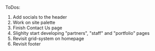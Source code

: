 ToDos:

1. Add socials to the header
2. Work on site palette
3. Finish Contact Us page
4. Slighlty start developing "partners", "staff" and "portfolio" pages
5. Revisit grid-system on homepage
6. Revisit footer

<!-- RELEASE SECOND HOMEWORK -->